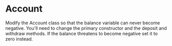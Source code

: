 # Account
Modify the Account class so that the balance variable can never become negative. You'll need to change the primary constructor and the deposit
and withdraw methods. If the balance threatens to become negative set it to zero instead.
